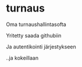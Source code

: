 # turnaus

Oma turnaushallintasofta

Yritetty saada githubiin

Ja autentikointi järjestykseen

..ja kokeillaan